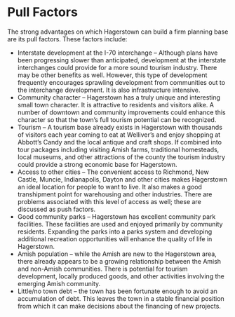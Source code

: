 # Pull Factors

The strong advantages on which Hagerstown can build a firm planning base are its pull factors. These factors include:

- Interstate development at the I-70 interchange – Although plans have been progressing slower than anticipated, development at the interstate interchanges could provide for a more sound tourism industry. There may be other benefits as well. However, this type of development frequently encourages sprawling development from communities out to the interchange development. It is also infrastructure intensive.
- Community character – Hagerstown has a truly unique and interesting small town character. It is attractive to residents and visitors alike. A number of downtown and community improvements could enhance this character so that the town’s full tourism potential can be recognized.
- Tourism – A tourism base already exists in Hagerstown with thousands of visitors each year coming to eat at Welliver’s and enjoy shopping at Abbott’s Candy and the local antique and craft shops. If combined into tour packages including visiting Amish farms, traditional homesteads, local museums, and other attractions of the county the tourism industry could provide a strong economic base for Hagerstown.
- Access to other cities – The convenient access to Richmond, New Castle, Muncie, Indianapolis, Dayton and other cities makes Hagerstown an ideal location for people to want to live. It also makes a good transhipment point for warehousing and other industries. There are problems associated with this level of access as well; these are discussed as push factors.
- Good community parks – Hagerstown has excellent community park facilities. These facilities are used and enjoyed primarily by community residents. Expanding the parks into a parks system and developing additional recreation opportunities will enhance the quality of life in Hagerstown.
- Amish population – while the Amish are new to the Hagerstown area, there already appears to be a growing relationship between the Amish and non-Amish communities. There is potential for tourism development, locally produced goods, and other activities involving the emerging Amish community.
- Little/no town debt – the town has been fortunate enough to avoid an accumulation of debt. This leaves the town in a stable financial position from which it can make decisions about the financing of new projects.
